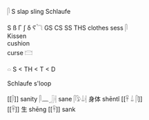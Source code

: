 𓋴 S  slap sling Schlaufe  

S ß Γ ʃ δ Ⲋ𓆓 GS CS SS THS clothes sess 𓋴  
Kissen  
cushion  
curse 𓊭  

𓏏 S < TH < T < D  

Schlaufe s'loop  

[[𓋴]] sanity 𓋴𓈖𓃀𓏜 sane 𓋴𓅱𓍑𓏜 身体 shēntǐ [[𓋹 𓍑 𓋴]]  
[[𓋹]] 生 shēng [[𓋹]] sank  

